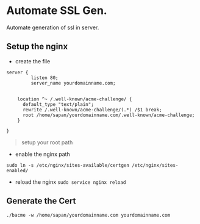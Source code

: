 # Automate SSL Gen.
Automate generation of ssl in server.

## Setup the nginx
* create the file
```
server {    
     	 listen 80; 
     	 server_name yourdomainname.com;
        

	location ^~ /.well-known/acme-challenge/ {
	  default_type "text/plain";
	  rewrite /.well-known/acme-challenge/(.*) /$1 break;
	  root /home/sapan/yourdomainname.com/.well-known/acme-challenge;
	}

}
```
> setup your root path
* enable the nginx path
```
sudo ln -s /etc/nginx/sites-available/certgen /etc/nginx/sites-enabled/
```
* reload the nginx `sudo service nginx reload`
## Generate the Cert
```
./bacme -w /home/sapan/yourdomainname.com yourdomainname.com
```
